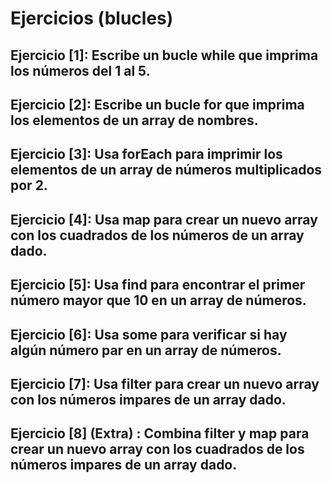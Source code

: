 # Ejercicios (blucles)
 
## Ejercicio [1]: Escribe un bucle while que imprima los números del 1 al 5.
## Ejercicio [2]: Escribe un bucle for que imprima los elementos de un array de nombres.
## Ejercicio [3]: Usa forEach para imprimir los elementos de un array de números multiplicados por 2.
## Ejercicio [4]: Usa map para crear un nuevo array con los cuadrados de los números de un array dado.
## Ejercicio [5]: Usa find para encontrar el primer número mayor que 10 en un array de números.
## Ejercicio [6]: Usa some para verificar si hay algún número par en un array de números.
## Ejercicio [7]: Usa filter para crear un nuevo array con los números impares de un array dado.
## Ejercicio [8] (Extra) : Combina filter y map para crear un nuevo array con los cuadrados de los números impares de un array dado.